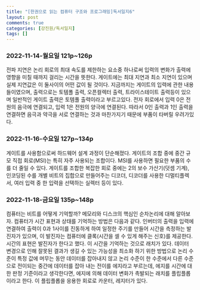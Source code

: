 ```yaml
---
title: "[한권으로 읽는 컴퓨터 구조와 프로그래밍]독서일지6"   
layout: post    
comments: true  
categories: [강진원/독서일지]
tags: []
---
```



### 2022-11-14-월요일 121p~126p
전파 지연은 논리 회로의 최대 속도를 제한하는 요소중 하나로써 입력의 변화가 출력에 영향을 미칠 때까지 걸리는 시간을 뜻한다. 게이트에는 최대 지연과 최소 지연이 있으며 실제 지연값은 이 둘사이의 어떤 값이 될 것이다. 지금까지는 게이트의 입력에 관한 내용들이였으며, 출력으로는 토템폴 출력, 오픈컬렉터 출력, 트라이스테이트 출력등이 있으며 일반적인 게이트 출력은 토템풀 출력이라고 부르고있다. 전자 회로에서 입력 0은 전원의 음극에 연결되고, 입력 1은 전원의 양극에 연결된다. 따라서 0인 출력과 1인 출력을 연결하면 음극과 약극을 서로 연결하는 것과 마찬가지기 때문에 부품이 타버릴 우려가있다. 

### 2022-11-16-수요일 127p~134p
게이트를 사용함으로써 하드웨어 설계 과정이 단순해졌다. 게이트의 조합 중에 중간 규모 직접 회로(MSI)는 특히 자주 사용되는 조합이다. MSI를 사용하면 필요한 부품의 수를 더 줄일 수 있다. 게이트를 조합한 복잡한 회로 중에는 2의 보수 가산기(덧셈 기계), 인코딩된 수를 개별 비트의 집합으로 만들어주는 디코더, 디코더를 사용한 디멀티플렉서, 여러 입력 중 한 입력을 선택하는 실렉터 등이 있다. 

### 2022-11-18-금요일 135p~148p
컴퓨터는 비트를 어떻게 기억할까? 메모리와 디스크의 핵심인 순차논리에 대해 알아보자.
컴퓨터가 시간 표현과 상태를 기억하는 방법은 다음과 같다. 
인버터의 출력을 입력에 연결하여 출력이 0과 1사이를 진동하게 하여 일정한 주기를 만들어 시간을 측정하는 발진자가 있으며, 이 발진자는 컴퓨터에 클록(시간을 셀 수 있게 해주는 신호)를 제공한다. 시간의 표현은 발진자가 한다고 했다. 이 시간을 기억하는 것으로 래치가 있다. 
데이터 변경으로 인해 잘못된 결과가 생길 수 있는 가능성을 최소화 하기 위한 방법으로 논리 수준이 특정 값에 머무는 동안 데이터를 잡아내지 않고 논리 수준이 한 수준에서 다른 수준으로 전이되는 중간에 데이터를 잡아 내는 전이를 에지라고 부르는데, 에지를 시간에 대한 판정 기준이라고 생각한다면, 에지에 의해 데이터 변화가 촉발되는 래치를 플립플롭이라고 한다. 이 플립플롭을 응용한 회로로 카운터, 레지터가 있다.